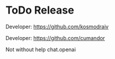 # ToDo Release
 
Developer: https://github.com/kosmodraiv

Developer: https://github.com/cumandor

Not without help chat.openai
